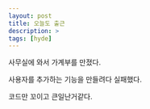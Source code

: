```yaml
---
layout: post
title: 오늘도 출근
description: >
tags: [hyde]
---
```

사무실에 와서 가계부를 만졌다.

사용자를 추가하는 기능을 만들려다 실패했다.

코드만 꼬이고 큰일난거같다.
